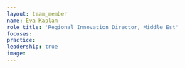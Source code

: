 ```yaml
---
layout: team_member
name: Eva Kaplan
role_title: 'Regional Innovation Director, Middle Est'
focuses:
practice:
leadership: true
image:
---
```


